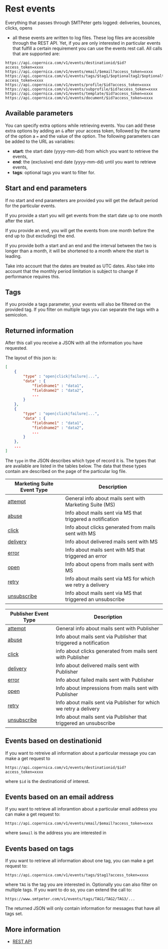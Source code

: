# Rest events

Everything that passes through SMTPeter gets logged: deliveries, bounces, clicks, opens 
- all these events are written to log files. These log files are accessible through the 
REST API. Yet, if you are only interested in particular events that fulfill a certain 
requirement you can use the events rest call. All calls that are supported are:


```text
https://api.copernica.com/v1/events/destinationid/$id?access_token=xxxx
https://api.copernica.com/v1/events/email/$email?access_token=xxxx
https://api.copernica.com/v1/events/tags/$tag1/$optionaltag2/$optionaltag3/...?access_token=xxxx
https://api.copernica.com/v1/events/profile/$id?access_token=xxxx
https://api.copernica.com/v1/events/subprofile/$id?access_token=xxxx
https://api.copernica.com/v1/events/template/$id?access_token=xxxx
https://api.copernica.com/v1/events/document/$id?access_token=xxxx
```


## Available parameters

You can specify extra options while retrieving events. You can add these
extra options by adding an `&` after your access token, followed by the name
of the option a `=` and the value of the option.
The following parameters can be added to the URL as variables:

- **start**: the start date (yyyy-mm-dd) from which you want to retrieve the events,
- **end**:   the (exclusive) end date (yyyy-mm-dd) until you want to retrieve events,
- **tags**:  optional tags you want to filter for.


## Start and end parameters

If no start and end parameters are provided you will get the default period
for the particular events. 

If you provide a start you will get events from the start
date up to one month after the start.

If you provide an end, you will get the events from one month before the end 
up to (but excluding) the end.

If you provide both a start and an end and the interval between the two
is longer than a month, it will be shortened to a month where the start is
leading. 

Take into account that the dates are treated as UTC dates. 
Also take into account that the monthly period limitation is subject to
change if performance requires this.


## Tags

If you provide a tags parameter, your events will also be filtered on the
provided tag. If you filter on multiple tags you can separate the tags
with a semicolon.


## Returned information


After this call you receive a JSON with all the information you have requested.

The layout of this json is:

```json
[
    {
        "type" : "open|click|failure|...",
        "data" : {
            "fieldname1" : "data1",
            "fieldname2" : "data2",
            ...
        }
    },
    {
        "type" : "open|click|failure|...",
        "data" : {
            "fieldname1" : "data1",
            "fieldname2" : "data2",
            ...
        }
    },
    ...
]
```

The `type` in the JSON describes which type of record it is. The types that
are available are listed in the tables below. The data that these types
contain are described on the page of the particular log file.

| Marketing Suite Event Type            | Description                                                 |
| ------------------------------------- | ----------------------------------------------------------- |
| [attempt](./cdm-attempts-logfile.md)  | General info about mails sent with Marketing Suite (MS)     |
| [abuse](./cdm-abuse-logfile.md)       | Info about mails sent via MS that triggered a notification  |
| [click](./cdm-click-logfile.md)       | Info about clicks generated from mails sent with MS         |
| [delivery](./cdm-delivery-logfile.md) | Info about delivered mails sent with MS                     |
| [error](./cdm-error-logfile.md)       | Info about mails sent with MS that triggered an error       |
| [open](./cdm-impression-logfile.md)   | Info about opens from mails sent with MS                    |
| [retry](./cdm-retry-logfile.md)       | Info about mails sent via MS for which we retry a delivery  |
| [unsubscribe](./cdm-unsubscribe.md)   | Info about mails sent via MS that triggered an unsubscribe  |


| Publisher Event Type                         | Description                                                        |
| -------------------------------------------- | ------------------------------------------------------------------ |
| [attempt](./pom-attempts-logfile.md)         | General info about mails sent with Publisher                       |
| [abuse](./pom-abuses-logfile.md)             | Info about mails sent via Publisher that triggered a notification  |
| [click](./pom-clicks-logfile.md)             | info about clicks generated from mails sent with Publisher         |
| [delivery](./pom-deliveries-logfile.md)      | Info about delivered mails sent with Publisher                     |
| [error](./pom-errors-logfile.md)             | Info about failed mails sent with Publisher                        |
| [open](./pom-impressions-logfile.md)         | Info about impressions from mails sent with Publisher              |
| [retry](./pom-retries-logfile.md)            | Info about mails sent via Publisher for which we retry a delivery  |
| [unsubscribe](./pom-unsubscribes-logfile.md) | Info about mails sent via Publisher that triggered an unsubscribe  |


## Events based on destinationid

If you want to retreive all information about a particular message you can 
make a get request to

```text
https://api.copernica.com/v1/events/destinationid/$id?access_token=xxxx
```
where `$id` is the destinationid of interest.

## Events based on an email address

If you want to retrieve all inforamtion about a particular email address
you can make a get request to:

```text
https://api.copernica.com/v1/events/email/$email?access_token=xxxx
```
where `$email` is the address you are interested in


## Events based on tags

If you want to retrieve all information about one tag, you can make a get
request to:

```text
https://api.copernica.com/v1/events/tags/$tag1?access_token=xxxx
```
where `TAG` is the tag you are interested in. Optionally you can also filter
on multiple tags. If you want to do so, you can extend the call to:

```text
https://www.smtpeter.com/v1/events/tags/TAG1/TAG2/TAG3/...
```
The returned JSON will only contain information for messages that have
all tags set.

## More information

* [REST API](./rest-api)
